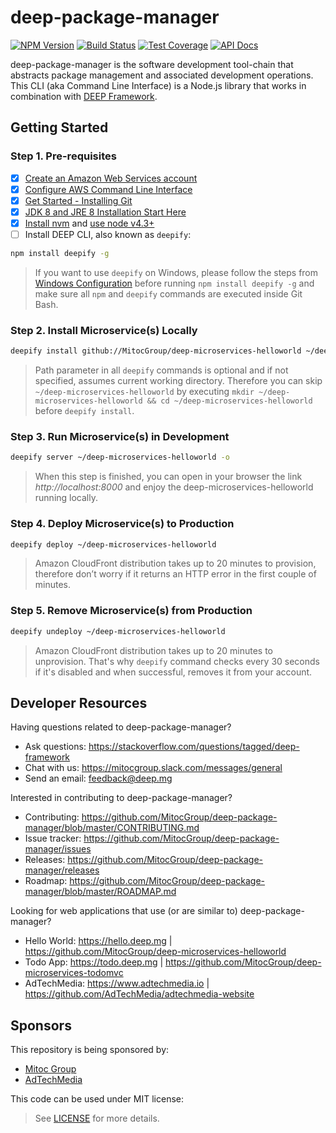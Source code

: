 deep-package-manager
====================

[![NPM Version](https://img.shields.io/npm/v/deep-package-manager.svg)](https://npmjs.org/package/deep-package-manager)
[![Build Status](https://travis-ci.com/MitocGroup/deep-package-manager.svg?token=K6deyi9kwkfxRyXwcv6c)](https://travis-ci.com/MitocGroup/deep-package-manager)
[![Test Coverage](https://codeclimate.com/repos/5789fdc03a2d0a0079006680/badges/392fd8f92c5b59a95be2/coverage.svg)](https://codeclimate.com/repos/5789fdc03a2d0a0079006680/coverage)
[![API Docs](http://docs.deep.mg/badge.svg)](http://docs.deep.mg)

deep-package-manager is the software development tool-chain that abstracts package management and associated development operations. This CLI
(aka Command Line Interface) is a Node.js library that works in combination with [DEEP Framework](https://github.com/MitocGroup/deep-framework).


## Getting Started

### Step 1. Pre-requisites

- [x] [Create an Amazon Web Services account](https://www.youtube.com/watch?v=WviHsoz8yHk)
- [x] [Configure AWS Command Line Interface](https://docs.aws.amazon.com/cli/latest/userguide/cli-chap-getting-started.html)
- [x] [Get Started - Installing Git](https://git-scm.com/book/en/v2/Getting-Started-Installing-Git)
- [x] [JDK 8 and JRE 8 Installation Start Here](https://docs.oracle.com/javase/8/docs/technotes/guides/install/install_overview.html)
- [x] [Install nvm](https://github.com/creationix/nvm#install-script) and [use node v4.3+](https://github.com/creationix/nvm#usage)
- [ ] Install DEEP CLI, also known as `deepify`:

```bash
npm install deepify -g
```

> If you want to use `deepify` on Windows, please follow the steps from
[Windows Configuration](https://github.com/MitocGroup/deep-framework/blob/master/docs/windows.md)
before running `npm install deepify -g` and make sure all `npm` and `deepify` commands are executed
inside Git Bash.

### Step 2. Install Microservice(s) Locally

```bash
deepify install github://MitocGroup/deep-microservices-helloworld ~/deep-microservices-helloworld
```

> Path parameter in all `deepify` commands is optional and if not specified, assumes current
working directory. Therefore you can skip `~/deep-microservices-helloworld` by executing
`mkdir ~/deep-microservices-helloworld && cd ~/deep-microservices-helloworld` before `deepify install`.

### Step 3. Run Microservice(s) in Development

```bash
deepify server ~/deep-microservices-helloworld -o
```

> When this step is finished, you can open in your browser the link *http://localhost:8000*
and enjoy the deep-microservices-helloworld running locally.

### Step 4. Deploy Microservice(s) to Production

```bash
deepify deploy ~/deep-microservices-helloworld
```

> Amazon CloudFront distribution takes up to 20 minutes to provision, therefore don’t worry
if it returns an HTTP error in the first couple of minutes.

### Step 5. Remove Microservice(s) from Production

```bash
deepify undeploy ~/deep-microservices-helloworld
```

> Amazon CloudFront distribution takes up to 20 minutes to unprovision. That's why `deepify`
command checks every 30 seconds if it's disabled and when successful, removes it from your account.


## Developer Resources

Having questions related to deep-package-manager?

- Ask questions: https://stackoverflow.com/questions/tagged/deep-framework
- Chat with us: https://mitocgroup.slack.com/messages/general
- Send an email: feedback@deep.mg

Interested in contributing to deep-package-manager?

- Contributing: https://github.com/MitocGroup/deep-package-manager/blob/master/CONTRIBUTING.md
- Issue tracker: https://github.com/MitocGroup/deep-package-manager/issues
- Releases: https://github.com/MitocGroup/deep-package-manager/releases
- Roadmap: https://github.com/MitocGroup/deep-package-manager/blob/master/ROADMAP.md

Looking for web applications that use (or are similar to) deep-package-manager?

- Hello World: https://hello.deep.mg | https://github.com/MitocGroup/deep-microservices-helloworld
- Todo App: https://todo.deep.mg | https://github.com/MitocGroup/deep-microservices-todomvc
- AdTechMedia: https://www.adtechmedia.io | https://github.com/AdTechMedia/adtechmedia-website


## Sponsors

This repository is being sponsored by:
- [Mitoc Group](https://www.mitocgroup.com)
- [AdTechMedia](https://www.adtechmedia.io)

This code can be used under MIT license:
> See [LICENSE](https://github.com/MitocGroup/deep-package-manager/blob/master/LICENSE) for more details.
